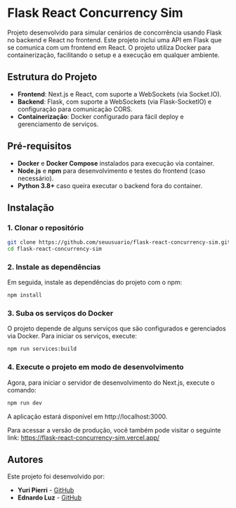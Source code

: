 # Flask React Concurrency Sim

Projeto desenvolvido para simular cenários de concorrência usando Flask no backend e React no frontend. Este projeto inclui uma API em Flask que se comunica com um frontend em React. O projeto utiliza Docker para containerização, facilitando o setup e a execução em qualquer ambiente.

## Estrutura do Projeto

- **Frontend**: Next.js e React, com suporte a WebSockets (via Socket.IO).
- **Backend**: Flask, com suporte a WebSockets (via Flask-SocketIO) e configuração para comunicação CORS.
- **Containerização**: Docker configurado para fácil deploy e gerenciamento de serviços.

## Pré-requisitos

- **Docker** e **Docker Compose** instalados para execução via container.
- **Node.js** e **npm** para desenvolvimento e testes do frontend (caso necessário).
- **Python 3.8+** caso queira executar o backend fora do container.

## Instalação

### 1. Clonar o repositório
```bash
git clone https://github.com/seuusuario/flask-react-concurrency-sim.git
cd flask-react-concurrency-sim
```

### 2. Instale as dependências

Em seguida, instale as dependências do projeto com o npm:

```bash
npm install
```
### 3. Suba os serviços do Docker

O projeto depende de alguns serviços que são configurados e gerenciados via Docker. Para iniciar os serviços, execute:

```bash
npm run services:build
```

### 4. Execute o projeto em modo de desenvolvimento

Agora, para iniciar o servidor de desenvolvimento do Next.js, execute o comando:

```bash
npm run dev
```

A aplicação estará disponível em http://localhost:3000.

Para acessar a versão de produção, você também pode visitar o seguinte link: https://flask-react-concurrency-sim.vercel.app/


## Autores

Este projeto foi desenvolvido por:

- **Yuri Pierri** - [GitHub](https://github.com/YuriPierriV)
- **Ednardo Luz** - [GitHub](https://github.com/EdLuz111)
